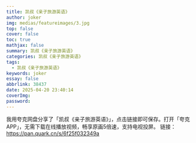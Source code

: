 ```yaml
---
title: 凯叔《亲子旅游英语》
author: joker
img: medias/featureimages/3.jpg
top: false
cover: false
toc: true
mathjax: false
summary: 凯叔《亲子旅游英语》
categories: 凯叔《亲子旅游英语》
tags:
  - 凯叔《亲子旅游英语》
keywords: joker
essay: false
abbrlink: 38437
date: 2025-04-20 23:40:14
coverImg:
password:
---
```


我用夸克网盘分享了「凯叔《亲子旅游英语》」，点击链接即可保存。打开「夸克APP」，无需下载在线播放视频，畅享原画5倍速，支持电视投屏。
链接：https://pan.quark.cn/s/6f25f032349a
